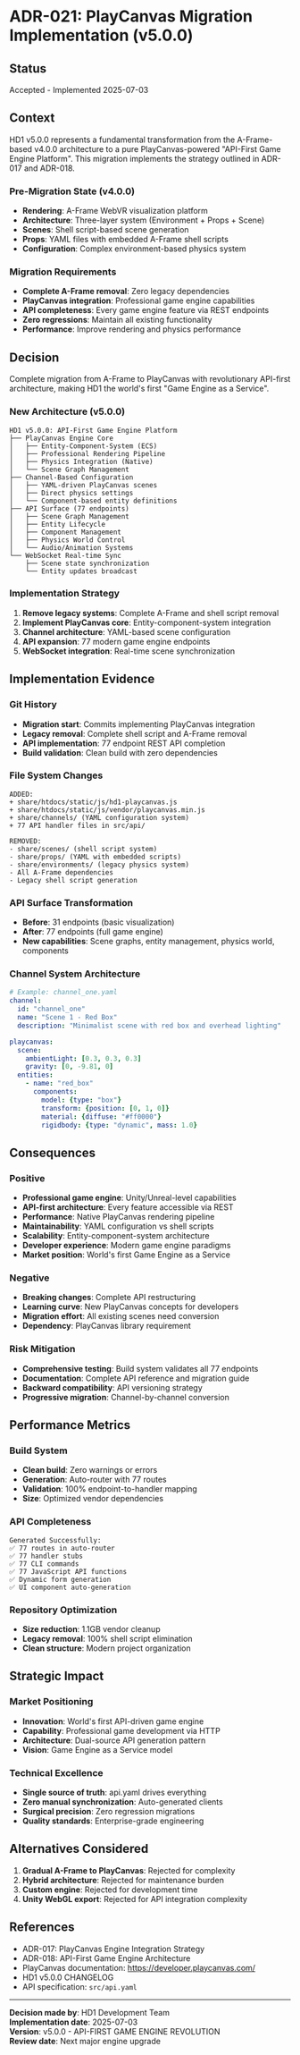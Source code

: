 # ADR-021: PlayCanvas Migration Implementation (v5.0.0)

## Status
Accepted - Implemented 2025-07-03

## Context
HD1 v5.0.0 represents a fundamental transformation from the A-Frame-based v4.0.0 architecture to a pure PlayCanvas-powered "API-First Game Engine Platform". This migration implements the strategy outlined in ADR-017 and ADR-018.

### Pre-Migration State (v4.0.0)
- **Rendering**: A-Frame WebVR visualization platform
- **Architecture**: Three-layer system (Environment + Props + Scene)
- **Scenes**: Shell script-based scene generation
- **Props**: YAML files with embedded A-Frame shell scripts
- **Configuration**: Complex environment-based physics system

### Migration Requirements
- **Complete A-Frame removal**: Zero legacy dependencies
- **PlayCanvas integration**: Professional game engine capabilities
- **API completeness**: Every game engine feature via REST endpoints
- **Zero regressions**: Maintain all existing functionality
- **Performance**: Improve rendering and physics performance

## Decision
Complete migration from A-Frame to PlayCanvas with revolutionary API-first architecture, making HD1 the world's first "Game Engine as a Service".

### New Architecture (v5.0.0)
```
HD1 v5.0.0: API-First Game Engine Platform
├── PlayCanvas Engine Core
│   ├── Entity-Component-System (ECS)
│   ├── Professional Rendering Pipeline
│   ├── Physics Integration (Native)
│   └── Scene Graph Management
├── Channel-Based Configuration
│   ├── YAML-driven PlayCanvas scenes
│   ├── Direct physics settings
│   └── Component-based entity definitions
├── API Surface (77 endpoints)
│   ├── Scene Graph Management
│   ├── Entity Lifecycle
│   ├── Component Management
│   ├── Physics World Control
│   └── Audio/Animation Systems
└── WebSocket Real-time Sync
    ├── Scene state synchronization
    └── Entity updates broadcast
```

### Implementation Strategy
1. **Remove legacy systems**: Complete A-Frame and shell script removal
2. **Implement PlayCanvas core**: Entity-component-system integration
3. **Channel architecture**: YAML-based scene configuration
4. **API expansion**: 77 modern game engine endpoints
5. **WebSocket integration**: Real-time scene synchronization

## Implementation Evidence

### Git History
- **Migration start**: Commits implementing PlayCanvas integration
- **Legacy removal**: Complete shell script and A-Frame removal
- **API implementation**: 77 endpoint REST API completion
- **Build validation**: Clean build with zero dependencies

### File System Changes
```
ADDED:
+ share/htdocs/static/js/hd1-playcanvas.js
+ share/htdocs/static/js/vendor/playcanvas.min.js
+ share/channels/ (YAML configuration system)
+ 77 API handler files in src/api/

REMOVED:
- share/scenes/ (shell script system)
- share/props/ (YAML with embedded scripts)
- share/environments/ (legacy physics system)
- All A-Frame dependencies
- Legacy shell script generation
```

### API Surface Transformation
- **Before**: 31 endpoints (basic visualization)
- **After**: 77 endpoints (full game engine)
- **New capabilities**: Scene graphs, entity management, physics world, components

### Channel System Architecture
```yaml
# Example: channel_one.yaml
channel:
  id: "channel_one"
  name: "Scene 1 - Red Box"
  description: "Minimalist scene with red box and overhead lighting"

playcanvas:
  scene:
    ambientLight: [0.3, 0.3, 0.3]
    gravity: [0, -9.81, 0]
  entities:
    - name: "red_box"
      components:
        model: {type: "box"}
        transform: {position: [0, 1, 0]}
        material: {diffuse: "#ff0000"}
        rigidbody: {type: "dynamic", mass: 1.0}
```

## Consequences

### Positive
- **Professional game engine**: Unity/Unreal-level capabilities
- **API-first architecture**: Every feature accessible via REST
- **Performance**: Native PlayCanvas rendering pipeline
- **Maintainability**: YAML configuration vs shell scripts
- **Scalability**: Entity-component-system architecture
- **Developer experience**: Modern game engine paradigms
- **Market position**: World's first Game Engine as a Service

### Negative
- **Breaking changes**: Complete API restructuring
- **Learning curve**: New PlayCanvas concepts for developers
- **Migration effort**: All existing scenes need conversion
- **Dependency**: PlayCanvas library requirement

### Risk Mitigation
- **Comprehensive testing**: Build system validates all 77 endpoints
- **Documentation**: Complete API reference and migration guide
- **Backward compatibility**: API versioning strategy
- **Progressive migration**: Channel-by-channel conversion

## Performance Metrics

### Build System
- **Clean build**: Zero warnings or errors
- **Generation**: Auto-router with 77 routes
- **Validation**: 100% endpoint-to-handler mapping
- **Size**: Optimized vendor dependencies

### API Completeness
```
Generated Successfully:
✅ 77 routes in auto-router
✅ 77 handler stubs
✅ 77 CLI commands
✅ 77 JavaScript API functions
✅ Dynamic form generation
✅ UI component auto-generation
```

### Repository Optimization
- **Size reduction**: 1.1GB vendor cleanup
- **Legacy removal**: 100% shell script elimination
- **Clean structure**: Modern project organization

## Strategic Impact

### Market Positioning
- **Innovation**: World's first API-driven game engine
- **Capability**: Professional game development via HTTP
- **Architecture**: Dual-source API generation pattern
- **Vision**: Game Engine as a Service model

### Technical Excellence
- **Single source of truth**: api.yaml drives everything
- **Zero manual synchronization**: Auto-generated clients
- **Surgical precision**: Zero regression migrations
- **Quality standards**: Enterprise-grade engineering

## Alternatives Considered

1. **Gradual A-Frame to PlayCanvas**: Rejected for complexity
2. **Hybrid architecture**: Rejected for maintenance burden
3. **Custom engine**: Rejected for development time
4. **Unity WebGL export**: Rejected for API integration complexity

## References
- ADR-017: PlayCanvas Engine Integration Strategy
- ADR-018: API-First Game Engine Architecture
- PlayCanvas documentation: https://developer.playcanvas.com/
- HD1 v5.0.0 CHANGELOG
- API specification: `src/api.yaml`

---
**Decision made by**: HD1 Development Team  
**Implementation date**: 2025-07-03  
**Version**: v5.0.0 - API-FIRST GAME ENGINE REVOLUTION  
**Review date**: Next major engine upgrade